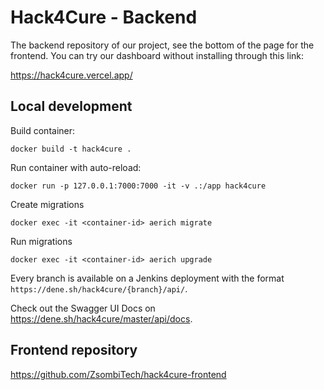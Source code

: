 # Hack4Cure - Backend

The backend repository of our project, see the bottom of the page for the frontend. You can try our dashboard without installing through this link:

https://hack4cure.vercel.app/

## Local development

Build container:

```
docker build -t hack4cure .
```

Run container with auto-reload:

```
docker run -p 127.0.0.1:7000:7000 -it -v .:/app hack4cure
```

Create migrations

```
docker exec -it <container-id> aerich migrate
```

Run migrations

```
docker exec -it <container-id> aerich upgrade
```

Every branch is available on a Jenkins deployment with the format `https://dene.sh/hack4cure/{branch}/api/`.

Check out the Swagger UI Docs on https://dene.sh/hack4cure/master/api/docs.

## Frontend repository

https://github.com/ZsombiTech/hack4cure-frontend
